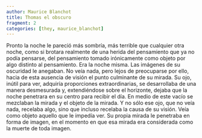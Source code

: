 ```yaml
---
author: Maurice Blanchot
title: Thomas el obscuro
fragment: 2
categories: [they, maurice_blanchot]
---
```


Pronto la noche le pareció más sombría, más terrible que cualquier otra noche, como si brotara realmente de una herida del pensamiento que ya no podía pensarse, del pensamiento tomado irónicamente como objeto por algo distinto al pensamiento. Era la noche misma. Las imágenes de su oscuridad le anegaban. No veía nada, pero lejos de preocuparse por ello, hacia de esta ausencia de visión el punto culminante de su mirada. Su ojo, inútil para ver, adquiría proporciones extraordinarias, se desarrollaba de una manera desmesurada y, extendiéndose sobre el horizonte, dejaba que la noche penetrara en su centro para recibir el día. En medio de este vacío se mezclaban la mirada y el objeto de la mirada. Y no sólo ese ojo, que no veía nada, recelaba algo, sino que incluso recelaba la causa de su visión. Veía como objeto aquello que le impedía ver. Su propia mirada le penetraba en forma de imagen, en el momento en que esa mirada era considerada como la muerte de toda imagen.